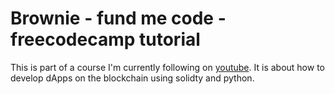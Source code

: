 # Brownie - fund me code - freecodecamp tutorial
This is part of a course I'm currently following on [youtube](https://www.youtube.com/watch?v=M576WGiDBdQ&t=25162s).
It is about how to develop dApps on the blockchain using solidty and python.
